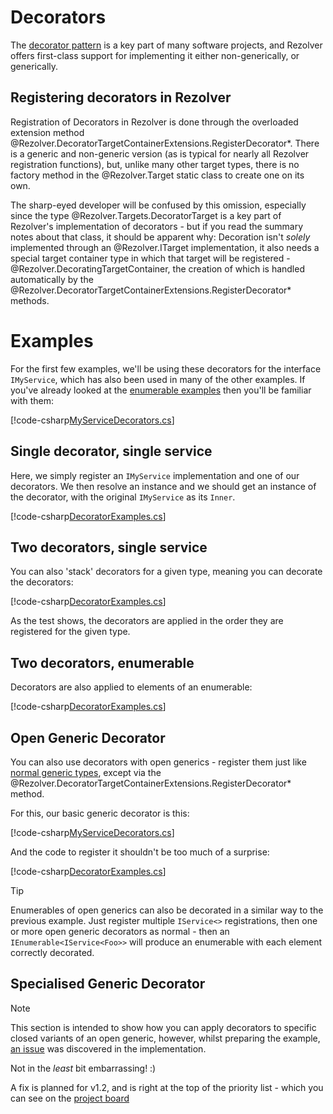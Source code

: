 ﻿# Decorators

The [decorator pattern](https://en.wikipedia.org/wiki/Decorator_pattern) is a key part of many software projects, 
and Rezolver offers first-class support for implementing it either non-generically, or generically.

## Registering decorators in Rezolver

Registration of Decorators in Rezolver is done through the overloaded extension method 
@Rezolver.DecoratorTargetContainerExtensions.RegisterDecorator*.  There is a generic and non-generic version
(as is typical for nearly all Rezolver registration functions), but, unlike many other target types,
there is no factory method in the @Rezolver.Target static class to create one on its own.

The sharp-eyed developer will be confused by this omission, especially since the type 
@Rezolver.Targets.DecoratorTarget is a key part of Rezolver's implementation of decorators - but if 
you read the summary notes about that class, it should be apparent why: Decoration isn't *solely* 
implemented through an @Rezolver.ITarget implementation, it also needs a special target container 
type in which that target will be registered -  
@Rezolver.DecoratingTargetContainer, the creation of which is handled automatically by the 
@Rezolver.DecoratorTargetContainerExtensions.RegisterDecorator* methods.

# Examples

For the first few examples, we'll be using these decorators for the interface `IMyService`, which 
has also been used in many of the other examples.  If you've already looked at the 
[enumerable examples](enumerables.md) then you'll be familiar with them:

[!code-csharp[MyServiceDecorators.cs](../../../../test/Rezolver.Tests.Examples/Types/MyServiceDecorators.cs#example)]

## Single decorator, single service

Here, we simply register an `IMyService` implementation and one of our decorators.  We then resolve an 
instance and we should get an instance of the decorator, with the original `IMyService` as its `Inner`.

[!code-csharp[DecoratorExamples.cs](../../../../test/Rezolver.Tests.Examples/DecoratorExamples.cs#example1)]

## Two decorators, single service

You can also 'stack' decorators for a given type, meaning you can decorate the decorators:

[!code-csharp[DecoratorExamples.cs](../../../../test/Rezolver.Tests.Examples/DecoratorExamples.cs#example2)]

As the test shows, the decorators are applied in the order they are registered for the given type.

## Two decorators, enumerable

Decorators are also applied to elements of an enumerable:

[!code-csharp[DecoratorExamples.cs](../../../../test/Rezolver.Tests.Examples/DecoratorExamples.cs#example3)]

## Open Generic Decorator

You can also use decorators with open generics - register them just like [normal generic types](constructor-injection/generics.md), except
via the @Rezolver.DecoratorTargetContainerExtensions.RegisterDecorator* method.

For this, our basic generic decorator is this:

[!code-csharp[MyServiceDecorators.cs](../../../../test/Rezolver.Tests.Examples/Types/UsesAnyServiceDecorator.cs#example)]

And the code to register it shouldn't be too much of a surprise:

[!code-csharp[DecoratorExamples.cs](../../../../test/Rezolver.Tests.Examples/DecoratorExamples.cs#example4)]

> [!TIP]
> Enumerables of open generics can also be decorated in a similar way to the previous example. Just register multiple 
> `IService<>` registrations, then one or more open generic decorators as normal - then an `IEnumerable<IService<Foo>>` 
> will produce an enumerable with each element correctly decorated.

## Specialised Generic Decorator

> [!NOTE]
> This section is intended to show how you can apply decorators to specific closed variants of an open generic, however,
> whilst preparing the example, [an issue](https://github.com/ZolutionSoftware/Rezolver/issues/27) was discovered in the 
> implementation.
> 
> Not in the *least* bit embarrassing! :)
> 
> A fix is planned for v1.2, and is right at the top of the priority list - which you can see on the 
> [project board](http://waffle.io/ZolutionSoftware/Rezolver)
